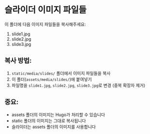 # 슬라이더 이미지 파일들

이 폴더에 다음 이미지 파일들을 복사해주세요:

1. slide1.jpg
2. slide2.jpg  
3. slide3.jpg

## 복사 방법:
1. `static/media/slides/` 폴더에서 이미지 파일들을 복사
2. 이 폴더(`assets/media/slides/`)에 붙여넣기
3. 파일명을 `slide1.jpg`, `slide2.jpg`, `slide3.jpg`로 변경 (중복 확장자 제거)

## 중요:
- assets 폴더의 이미지는 Hugo가 처리할 수 있습니다
- static 폴더의 이미지는 그대로 복사됩니다
- 슬라이더는 assets 폴더의 이미지를 사용합니다
